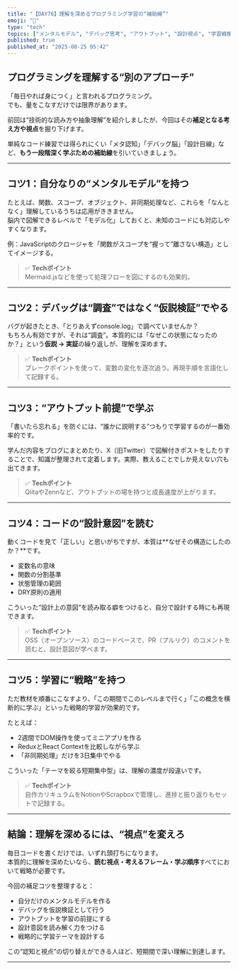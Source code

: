 ```yaml
---
title: "【DAY76】理解を深めるプログラミング学習の“補助線”"
emoji: "🧠"
type: "tech"
topics: ["メンタルモデル", "デバッグ思考", "アウトプット", "設計視点", "学習戦略"]
published: true
published_at: "2025-08-25 05:42"
---
```


## プログラミングを理解する“別のアプローチ”

「毎日やれば身につく」と言われるプログラミング。  
でも、量をこなすだけでは限界があります。

前回は“技術的な読み方や抽象理解”を紹介しましたが、今回はその**補足となる考え方や視点**を掘り下げます。

単純なコード練習では得られにくい「メタ認知」「デバッグ脳」「設計目線」など、**もう一段階深く学ぶための補助線**を引いていきましょう。

---

## コツ1：自分なりの“メンタルモデル”を持つ

たとえば、関数、スコープ、オブジェクト、非同期処理など、これらを「なんとなく」理解しているうちは応用がききません。  
脳内で図解できるレベルで「モデル化」しておくと、未知のコードにも対応しやすくなります。

例：JavaScriptのクロージャを「関数がスコープを“握って”離さない構造」としてイメージする。

> ✅ **Techポイント**  
> Mermaid.jsなどを使って処理フローを図にするのも効果的。

---

## コツ2：デバッグは“調査”ではなく“仮説検証”でやる

バグが起きたとき、「とりあえずconsole.log」で調べていませんか？  
もちろん有効ですが、それは“調査”。本質的には「なぜこの状態になったのか？」という**仮説 → 実証**の繰り返しが、理解を深めます。

> ✅ **Techポイント**  
> ブレークポイントを使って、変数の変化を逐次追う。再現手順を言語化して記録する。

---

## コツ3：“アウトプット前提”で学ぶ

「書いたら忘れる」を防ぐには、“誰かに説明する”つもりで学習するのが一番効率的です。

学んだ内容をブログにまとめたり、X（旧Twitter）で図解付きポストをしたりすることで、知識が整理されて定着します。実際、教えることでしか見えない穴も出てきます。

> ✅ **Techポイント**  
> QiitaやZennなど、アウトプットの場を持つと成長速度が上がります。

---

## コツ4：コードの“設計意図”を読む

動くコードを見て「正しい」と思いがちですが、本質は**なぜその構造にしたのか？**です。

- 変数名の意味  
- 関数の分割基準  
- 状態管理の範囲  
- DRY原則の適用

こういった“設計上の意図”を読み取る癖をつけると、自分で設計する時にも再現できます。

> ✅ **Techポイント**  
> OSS（オープンソース）のコードベースで、PR（プルリク）のコメントを読むと、設計意図が学べます。

---

## コツ5：学習に“戦略”を持つ

ただ教材を順番にこなすより、「この期間でこのレベルまで行く」「この概念を横断的に学ぶ」といった戦略的学習が効果的です。

たとえば：

- 2週間でDOM操作を使ってミニアプリを作る  
- ReduxとReact Contextを比較しながら学ぶ  
- 「非同期処理」だけを3日集中でやる

こういった「テーマを絞る短期集中型」は、理解の濃度が段違いです。

> ✅ **Techポイント**  
> 自作カリキュラムをNotionやScrapboxで管理し、進捗と振り返りもセットで記録する。

---

## 結論：理解を深めるには、“視点”を変えろ

毎日コードを書くだけでは、いずれ頭打ちになります。  
本質的に理解を深めたいなら、**読む視点・考えるフレーム・学ぶ順序**すべてにおいて戦略が必要です。

今回の補足コツを整理すると：

- 自分だけのメンタルモデルを作る  
- デバッグを仮説検証として行う  
- アウトプットを学習の前提にする  
- 設計意図を読み解く力をつける  
- 戦略的に学習テーマを設計する

この“認知と視点”の切り替えができる人ほど、短期間で深い理解に到達します。

---

